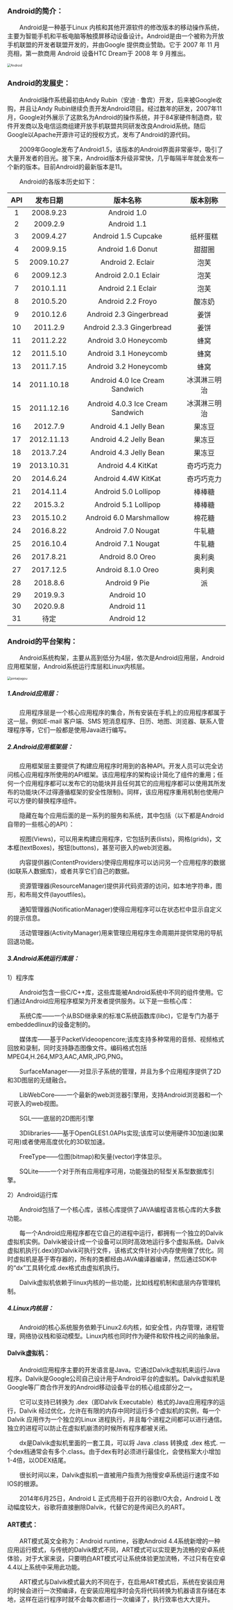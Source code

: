 ### Android的简介：

　　Android是一种基于Linux 内核和其他开源软件的修改版本的移动操作系统，主要为智能手机和平板电脑等触摸屏移动设备设计。Android是由一个被称为开放手机联盟的开发者联盟开发的，并由Google 提供商业赞助。它于 2007 年 11 月亮相，第一款商用 Android 设备HTC Dream于 2008 年 9 月推出。

<img src="https://raw.githubusercontent.com/laiyio/laiyii.com/main/Android%E5%BC%80%E5%8F%91/Android%E5%BC%80%E5%8F%91%E7%9A%84%E7%AE%80%E4%BB%8B/Android.png" alt="Android" style="zoom:50%;" />

### Android的发展史：

　　Android操作系统最初由Andy Rubin（安迪 · 鲁宾）开发，后来被Google收购，并且让Andy Rubin继续负责开发Android项目。经过数年的研发，2007年11月，Google对外展示了这款名为Android的操作系统，并于84家硬件制造商，软件开发商以及电信运商组建开放手机联盟共同研发改良Android系统。随后Google以Apache开源许可证的授权方式，发布了Android的源代码。

　　2009年Google发布了Android1.5，该版本的Android界面非常豪华，吸引了大量开发者的目光。接下来，Android版本升级非常快，几乎每隔半年就会发布一个新的版本。目前Android的最新版本是11。

　　Android的各版本历史如下：

| API  |  发布日期  |             版本名称             |   版本别称   |
| :--: | :--------: | :------------------------------: | :----------: |
|  1   | 2008.9.23  |           Android 1.0            |              |
|  2   |  2009.2.9  |           Android 1.1            |              |
|  3   | 2009.4.27  |       Android 1.5 Cupcake        |   纸杯蛋糕   |
|  4   | 2009.9.15  |        Android 1.6 Donut         |    甜甜圈    |
|  5   | 2009.10.27 |        Android 2. Eclair         |     泡芙     |
|  6   | 2009.12.3  |       Android 2.0.1 Eclair       |     泡芙     |
|  7   | 2010.1.11  |        Android 2.1 Eclair        |     泡芙     |
|  8   | 2010.5.20  |        Android 2.2 Froyo         |    酸冻奶    |
|  9   | 2010.12.6  |     Android 2.3 Gingerbread      |     姜饼     |
|  10  |  2011.2.9  |    Android 2.3.3 Gingerbread     |     姜饼     |
|  11  | 2011.2.22  |      Android 3.0 Honeycomb       |     蜂窝     |
|  12  | 2011.5.10  |      Android 3.1 Honeycomb       |     蜂窝     |
|  13  | 2011.7.15  |      Android 3.2 Honeycomb       |     蜂窝     |
|  14  | 2011.10.18 |  Android 4.0 Ice Cream Sandwich  | 冰淇淋三明治 |
|  15  | 2011.12.16 | Android 4.0.3 Ice Cream Sandwich | 冰淇淋三明治 |
|  16  |  2012.7.9  |      Android 4.1 Jelly Bean      |    果冻豆    |
|  17  | 2012.11.13 |      Android 4.2 Jelly Bean      |    果冻豆    |
|  18  | 2013.7.24  |      Android 4.3 Jelly Bean      |    果冻豆    |
|  19  | 2013.10.31 |        Android 4.4 KitKat        |  奇巧巧克力  |
|  20  | 2014.6.24  |       Android 4.4W KitKat        |  奇巧巧克力  |
|  21  | 2014.11.4  |       Android 5.0 Lollipop       |    棒棒糖    |
|  22  |  2015.3.2  |       Android 5.1 Lollipop       |    棒棒糖    |
|  23  | 2015.10.2  |     Android 6.0 Marshmallow      |    棉花糖    |
|  24  | 2016.8.22  |        Android 7.0 Nougat        |    牛轧糖    |
|  25  | 2016.10.4  |        Android 7.1 Nougat        |    牛轧糖    |
|  26  | 2017.8.21  |         Android 8.0 Oreo         |    奥利奥    |
|  27  | 2017.12.5  |        Android 8.1.0 Oreo        |    奥利奥    |
|  28  |  2018.8.6  |          Android 9 Pie           |      派      |
|  29  |  2019.9.3  |            Android 10            |              |
|  30  |  2020.9.8  |            Android 11            |              |
|  31  |    待定    |            Android 12            |              |

### Android的平台架构：

　　Android系统构架，主要从高到低分为4层，依次是Android应用层，Android应用框架层，Android系统运行库层和Linux内核层。

<img src="https://raw.githubusercontent.com/laiyio/laiyii.com/main/Android%E5%BC%80%E5%8F%91/Android%E5%BC%80%E5%8F%91%E7%9A%84%E7%AE%80%E4%BB%8B/pintaijiagou.png" alt="pintaijiagou" style="zoom:50%;" />

##### 1.Android应用层：

　　应用程序层是一个核心应用程序的集合，所有安装在手机上的应用程序都属于这一层。例如E-mail 客户端、SMS 短消息程序、日历、地图、浏览器、联系人管理程序等，它们一般都是使用Java进行编写。

##### 2.Android应用框架层：

　　应用框架层主要提供了构建应用程序时用到的各种API。开发人员可以完全访问核心应用程序所使用的API框架。该应用程序的架构设计简化了组件的重用；任何一个应用程序都可以发布它的功能块并且任何其它的应用程序都可以使用其所发布的功能块(不过得遵循框架的安全性限制)。同样，该应用程序重用机制也使用户可以方便的替换程序组件。

　　隐藏在每个应用后面的是一系列的服务和系统，其中包括（以下都是Android自带的一些核心的API）：

　　视图(Views)，可以用来构建应用程序，它包括列表(lists)，网格(grids)，文本框(textBoxes)，按钮(buttons)，甚至可嵌入的web浏览器。

　　内容提供器(ContentProviders)使得应用程序可以访问另一个应用程序的数据(如联系人数据库)，或者共享它们自己的数据。

　　资源管理器(ResourceManager)提供非代码资源的访问，如本地字符串，图形，和布局文件(layoutfiles)。

　　通知管理器(NotificationManager)使得应用程序可以在状态栏中显示自定义的提示信息。

　　活动管理器(ActivityManager)用来管理应用程序生命周期并提供常用的导航回退功能。

##### 3.Android系统运行库层：

1）程序库

　　Android包含一些C/C++库，这些库能被Android系统中不同的组件使用。它们通过Android应用程序框架为开发者提供服务。以下是一些核心库：

　　系统C库——一个从BSD继承来的标准C系统函数库(libc)，它是专门为基于embeddedlinux的设备定制的。

　　媒体库——基于PacketVideoopencore;该库支持多种常用的音频、视频格式回放和录制，同时支持静态图像文件。编码格式包括MPEG4,H.264,MP3,AAC,AMR,JPG,PNG。

　　SurfaceManager——对显示子系统的管理，并且为多个应用程序提供了2D和3D图层的无缝融合。

　　LibWebCore——一个最新的web浏览器引擎用，支持Android浏览器和一个可嵌入的web视图。

　　SGL——底层的2D图形引擎

　　3Dlibraries——基于OpenGLES1.0APIs实现;该库可以使用硬件3D加速(如果可用)或者使用高度优化的3D软加速。

　　FreeType——位图(bitmap)和矢量(vector)字体显示。

　　SQLite——一个对于所有应用程序可用，功能强劲的轻型关系型数据库引擎。

2）Android运行库

　　Android包括了一个核心库，该核心库提供了JAVA编程语言核心库的大多数功能。

　　每一个Android应用程序都在它自己的进程中运行，都拥有一个独立的Dalvik虚拟机实例。Dalvik被设计成一个设备可以同时高效地运行多个虚拟系统。Dalvik虚拟机执行(.dex)的Dalvik可执行文件，该格式文件针对小内存使用做了优化。同时虚拟机是基于寄存器的，所有的类都经由JAVA编译器编译，然后通过SDK中的“dx”工具转化成.dex格式由虚拟机执行。

　　Dalvik虚拟机依赖于linux内核的一些功能，比如线程机制和底层内存管理机制。

##### 4.Linux内核层：

　　Android的核心系统服务依赖于Linux2.6内核，如安全性，内存管理，进程管理，网络协议栈和驱动模型。Linux内核也同时作为硬件和软件栈之间的抽象层。 

#### Dalvik虚拟机：

　　Android应用程序主要的开发语言是Java。它通过Dalvik虚拟机来运行Java程序。Dalvik是Google公司自己设计用于Android平台的虚拟机。Dalvik虚拟机是Google等厂商合作开发的Android移动设备平台的核心组成部分之一。

　　它可以支持已转换为 .dex（即Dalvik Executable）格式的Java应用程序的运行，Dalvik 经过优化，允许在有限的内存中同时运行多个虚拟机的实例，每一个Dalvik 应用作为一个独立的Linux 进程执行，并且每个进程之间都可以进行通信。独立的进程可以防止在虚拟机崩溃的时候所有程序都被关闭。

　　dx是Dalvik虚拟机里面的一套工具，可以将 Java .class 转换成 .dex 格式. 一个dex档通常会有多个.class。由于dex有时必须进行最佳化，会使档案大小增加1-4倍，以ODEX结尾。

　　很长时间以来，Dalvik虚拟机一直被用户指责为拖慢安卓系统运行速度不如IOS的根源。

　　2014年6月25日，Android L 正式亮相于召开的谷歌I/O大会，Android L 改动幅度较大，谷歌将直接删除Dalvik，代替它的是传闻已久的ART。

#### ART模式：

　　ART模式英文全称为：Android runtime，谷歌Android 4.4系统新增的一种应用运行模式，与传统的Dalvik模式不同，ART模式可以实现更为流畅的安卓系统体验，对于大家来说，只要明白ART模式可让系统体验更加流畅，不过只有在安卓4.4以上系统中采用此功能。

　　ART模式与Dalvik模式最大的不同在于，在启用ART模式后，系统在安装应用的时候会进行一次预编译，在安装应用程序时会先将代码转换为机器语言存储在本地，这样在运行程序时就不会每次都进行一次编译了，执行效率也大大提升。